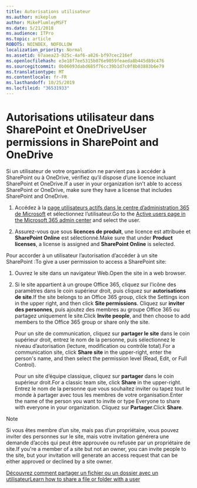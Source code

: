 ```yaml
---
title: Autorisations utilisateur
ms.author: mikeplum
author: MikePlumleyMSFT
ms.date: 5/21/2018
ms.audience: ITPro
ms.topic: article
ROBOTS: NOINDEX, NOFOLLOW
localization_priority: Normal
ms.assetid: 67aaea23-025c-4af6-a826-bf97cec216ef
ms.openlocfilehash: e3e18f7ee5315b076e9059feaeda8b445d89c476
ms.sourcegitcommit: 0b06093dabd685f76cc39b1d7c0f8b03883b6e79
ms.translationtype: MT
ms.contentlocale: fr-FR
ms.lasthandoff: 10/25/2019
ms.locfileid: "36531933"
---
```

# <a name="user-permissions-in-sharepoint-and-onedrive"></a><span data-ttu-id="4ef97-102">Autorisations utilisateur dans SharePoint et OneDrive</span><span class="sxs-lookup"><span data-stu-id="4ef97-102">User permissions in SharePoint and OneDrive</span></span>

<span data-ttu-id="4ef97-103">Si un utilisateur de votre organisation ne parvient pas à accéder à SharePoint ou à OneDrive, vérifiez qu’il dispose d’une licence incluant SharePoint et OneDrive.</span><span class="sxs-lookup"><span data-stu-id="4ef97-103">If a user in your organization isn't able to access SharePoint or OneDrive, make sure they have a license that includes SharePoint and OneDrive.</span></span> 
  
1. <span data-ttu-id="4ef97-104">Accédez à la [page utilisateurs actifs dans le centre d’administration 365 de Microsoft](https://portal.office.com/adminportal/home#/users) et sélectionnez l’utilisateur.</span><span class="sxs-lookup"><span data-stu-id="4ef97-104">Go to the [Active users page in the Microsoft 365 admin center](https://portal.office.com/adminportal/home#/users) and select the user.</span></span> 
    
2. <span data-ttu-id="4ef97-105">Assurez-vous que sous **licences de produit**, une licence est attribuée et **SharePoint Online** est sélectionné.</span><span class="sxs-lookup"><span data-stu-id="4ef97-105">Make sure that under **Product licenses**, a license is assigned and **SharePoint Online** is selected.</span></span> 
    
 <span data-ttu-id="4ef97-106">Pour accorder à un utilisateur l’autorisation d’accéder à un site SharePoint :</span><span class="sxs-lookup"><span data-stu-id="4ef97-106">To give a user permission to access a SharePoint site:</span></span> 
  
1. <span data-ttu-id="4ef97-107">Ouvrez le site dans un navigateur Web.</span><span class="sxs-lookup"><span data-stu-id="4ef97-107">Open the site in a web browser.</span></span>
    
2. <span data-ttu-id="4ef97-108">Si le site appartient à un groupe Office 365, cliquez sur l’icône des paramètres dans le coin supérieur droit, puis cliquez sur **autorisations de site**.</span><span class="sxs-lookup"><span data-stu-id="4ef97-108">If the site belongs to an Office 365 group, click the Settings icon in the upper right, and then click **Site permissions**.</span></span> <span data-ttu-id="4ef97-109">Cliquez sur **inviter des personnes**, puis ajoutez des membres au groupe Office 365 ou partagez uniquement le site.</span><span class="sxs-lookup"><span data-stu-id="4ef97-109">Click **Invite people**, and then choose to add members to the Office 365 group or share only the site.</span></span> 
    
    <span data-ttu-id="4ef97-110">Pour un site de communication, cliquez sur **partager le site** dans le coin supérieur droit, entrez le nom de la personne, puis sélectionnez le niveau d’autorisation (lecture, modification ou contrôle total).</span><span class="sxs-lookup"><span data-stu-id="4ef97-110">For a communication site, click **Share site** in the upper-right, enter the person's name, and then select the permission level (Read, Edit, or Full Control).</span></span> 
    
    <span data-ttu-id="4ef97-111">Pour un site d’équipe classique, cliquez sur **partager** dans le coin supérieur droit.</span><span class="sxs-lookup"><span data-stu-id="4ef97-111">For a classic team site, click **Share** in the upper-right.</span></span> <span data-ttu-id="4ef97-112">Entrez le nom de la personne que vous souhaitez inviter ou tapez tout le monde à partager avec tous les membres de votre organisation.</span><span class="sxs-lookup"><span data-stu-id="4ef97-112">Enter the name of the person you want to invite or type Everyone to share with everyone in your organization.</span></span> <span data-ttu-id="4ef97-113">Cliquez sur **Partager**.</span><span class="sxs-lookup"><span data-stu-id="4ef97-113">Click **Share**.</span></span>
    
> [!NOTE]
> <span data-ttu-id="4ef97-114">Si vous êtes membre d’un site, mais pas d’un propriétaire, vous pouvez inviter des personnes sur le site, mais votre invitation générera une demande d’accès qui peut être approuvée ou refusée par un propriétaire de site.</span><span class="sxs-lookup"><span data-stu-id="4ef97-114">If you're a member of a site but not an owner, you can invite people to the site, but your invitation will generate an access request that can be either approved or declined by a site owner.</span></span> 
  
[<span data-ttu-id="4ef97-115">Découvrez comment partager un fichier ou un dossier avec un utilisateur</span><span class="sxs-lookup"><span data-stu-id="4ef97-115">Learn how to share a file or folder with a user</span></span>](https://go.microsoft.com/fwlink/?linkid=533408)
  

